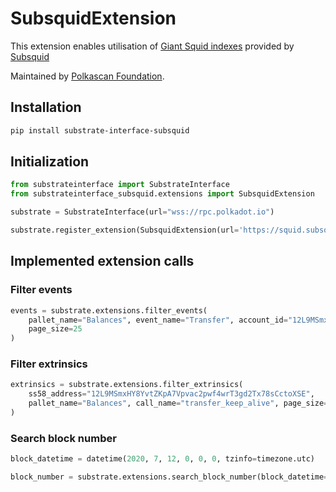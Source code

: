 # SubsquidExtension

This extension enables utilisation of [Giant Squid indexes](https://docs.subsquid.io/giant-squid-api/statuses/) provided by [Subsquid](https://subsquid.io)

Maintained by [Polkascan Foundation](https://github.com/polkascan/py-substrate-interface-extension-subsquid).

## Installation
```bash
pip install substrate-interface-subsquid
```

## Initialization

```python
from substrateinterface import SubstrateInterface
from substrateinterface_subsquid.extensions import SubsquidExtension

substrate = SubstrateInterface(url="wss://rpc.polkadot.io")

substrate.register_extension(SubsquidExtension(url='https://squid.subsquid.io/gs-explorer-polkadot/graphql'))
```

## Implemented extension calls

### Filter events

```python
events = substrate.extensions.filter_events(
    pallet_name="Balances", event_name="Transfer", account_id="12L9MSmxHY8YvtZKpA7Vpvac2pwf4wrT3gd2Tx78sCctoXSE", 
    page_size=25
)
```

### Filter extrinsics

```python
extrinsics = substrate.extensions.filter_extrinsics(
    ss58_address="12L9MSmxHY8YvtZKpA7Vpvac2pwf4wrT3gd2Tx78sCctoXSE",
    pallet_name="Balances", call_name="transfer_keep_alive", page_size=25
)
```

### Search block number

```python
block_datetime = datetime(2020, 7, 12, 0, 0, 0, tzinfo=timezone.utc)

block_number = substrate.extensions.search_block_number(block_datetime=block_datetime)
```
